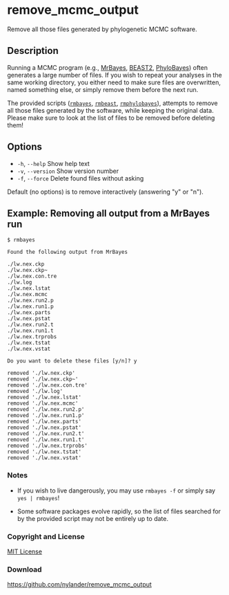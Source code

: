 # remove_mcmc_output

Remove all those files generated by phylogenetic MCMC software.

## Description

Running a MCMC program (e.g., [MrBayes](https://github.com/NBISweden/MrBayes),
[BEAST2](https://github.com/CompEvol/beast2),
[PhyloBayes](https://github.com/bayesiancook/phylobayes)) often generates a
large number of files. If you wish to repeat your analyses in the same working
directory, you either need to make sure files are overwritten, named something
else, or simply remove them before the next run.

The provided scripts ([`rmbayes`](rmbayes), [`rmbeast`](rmbeast),
[`rmphylobayes`](rmphylobayes)), attempts to remove all those files generated by
the software, while keeping the original data. Please make sure to look at the
list of files to be removed before deleting them!

## Options

- `-h`, `--help`  Show help text
- `-v`, `--version`  Show version number
- `-f`, `--force`  Delete found files without asking

Default (no options) is to remove interactively (answering "y" or "n").

## Example: Removing all output from a MrBayes run

    $ rmbayes

    Found the following output from MrBayes

    ./lw.nex.ckp
    ./lw.nex.ckp~
    ./lw.nex.con.tre
    ./lw.log
    ./lw.nex.lstat
    ./lw.nex.mcmc
    ./lw.nex.run2.p
    ./lw.nex.run1.p
    ./lw.nex.parts
    ./lw.nex.pstat
    ./lw.nex.run2.t
    ./lw.nex.run1.t
    ./lw.nex.trprobs
    ./lw.nex.tstat
    ./lw.nex.vstat

    Do you want to delete these files [y/n]? y

    removed './lw.nex.ckp'
    removed './lw.nex.ckp~'
    removed './lw.nex.con.tre'
    removed './lw.log'
    removed './lw.nex.lstat'
    removed './lw.nex.mcmc'
    removed './lw.nex.run2.p'
    removed './lw.nex.run1.p'
    removed './lw.nex.parts'
    removed './lw.nex.pstat'
    removed './lw.nex.run2.t'
    removed './lw.nex.run1.t'
    removed './lw.nex.trprobs'
    removed './lw.nex.tstat'
    removed './lw.nex.vstat'

### Notes

- If you wish to live dangerously, you may use `rmbayes -f` or simply
  say `yes | rmbayes`!

- Some software packages evolve rapidly, so the list of files searched for by
  the provided script may not be entirely up to date.

### Copyright and License

[MIT License](LICENSE)

### Download

<https://github.com/nylander/remove_mcmc_output>


